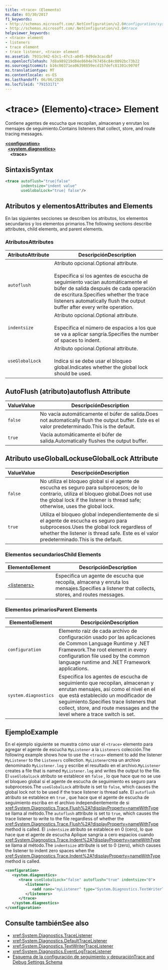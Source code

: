 ```yaml
---
title: <trace> (Elemento)
ms.date: 03/30/2017
f1_keywords:
- http://schemas.microsoft.com/.NetConfiguration/v2.0#configuration/system.diagnostics/trace
- http://schemas.microsoft.com/.NetConfiguration/v2.0#trace
helpviewer_keywords:
- <trace> element
- listeners
- trace element
- trace listener, <trace> element
ms.assetid: 7931c942-63c1-47c3-a045-9d9de3cacdbf
ms.openlocfilehash: 7d8a989219d84e8604e767456c84c0092bc73b22
ms.sourcegitcommit: b16c00371ea06398859ecd157defc81301c9070f
ms.translationtype: MT
ms.contentlocale: es-ES
ms.lasthandoff: 06/06/2020
ms.locfileid: "79153171"
---
```

# <a name="trace-element"></a><span data-ttu-id="9544b-102">\<trace> (Elemento)</span><span class="sxs-lookup"><span data-stu-id="9544b-102">\<trace> Element</span></span>
<span data-ttu-id="9544b-103">Contiene agentes de escucha que recopilan, almacenan y enrutan los mensajes de seguimiento.</span><span class="sxs-lookup"><span data-stu-id="9544b-103">Contains listeners that collect, store, and route tracing messages.</span></span>  
  
[**\<configuration>**](../configuration-element.md)  
&nbsp;&nbsp;[**\<system.diagnostics>**](system-diagnostics-element.md)  
&nbsp;&nbsp;&nbsp;&nbsp;**\<trace>**  
  
## <a name="syntax"></a><span data-ttu-id="9544b-104">Sintaxis</span><span class="sxs-lookup"><span data-stu-id="9544b-104">Syntax</span></span>  
  
```xml  
<trace autoflush="true|false"
       indentsize="indent value"  
       useGlobalLock="true| false"/>  
```  
  
## <a name="attributes-and-elements"></a><span data-ttu-id="9544b-105">Atributos y elementos</span><span class="sxs-lookup"><span data-stu-id="9544b-105">Attributes and Elements</span></span>  
 <span data-ttu-id="9544b-106">En las siguientes secciones se describen los atributos, los elementos secundarios y los elementos primarios.</span><span class="sxs-lookup"><span data-stu-id="9544b-106">The following sections describe attributes, child elements, and parent elements.</span></span>  
  
### <a name="attributes"></a><span data-ttu-id="9544b-107">Atributos</span><span class="sxs-lookup"><span data-stu-id="9544b-107">Attributes</span></span>  
  
|<span data-ttu-id="9544b-108">Atributo</span><span class="sxs-lookup"><span data-stu-id="9544b-108">Attribute</span></span>|<span data-ttu-id="9544b-109">Descripción</span><span class="sxs-lookup"><span data-stu-id="9544b-109">Description</span></span>|  
|---------------|-----------------|  
|`autoflush`|<span data-ttu-id="9544b-110">Atributo opcional.</span><span class="sxs-lookup"><span data-stu-id="9544b-110">Optional attribute.</span></span><br /><br /> <span data-ttu-id="9544b-111">Especifica si los agentes de escucha de seguimiento vacían automáticamente el búfer de salida después de cada operación de escritura.</span><span class="sxs-lookup"><span data-stu-id="9544b-111">Specifies whether the trace listeners automatically flush the output buffer after every write operation.</span></span>|  
|`indentsize`|<span data-ttu-id="9544b-112">Atributo opcional.</span><span class="sxs-lookup"><span data-stu-id="9544b-112">Optional attribute.</span></span><br /><br /> <span data-ttu-id="9544b-113">Especifica el número de espacios a los que se va a aplicar sangría.</span><span class="sxs-lookup"><span data-stu-id="9544b-113">Specifies the number of spaces to indent.</span></span>|  
|`useGlobalLock`|<span data-ttu-id="9544b-114">Atributo opcional.</span><span class="sxs-lookup"><span data-stu-id="9544b-114">Optional attribute.</span></span><br /><br /> <span data-ttu-id="9544b-115">Indica si se debe usar el bloqueo global.</span><span class="sxs-lookup"><span data-stu-id="9544b-115">Indicates whether the global lock should be used.</span></span>|  
  
## <a name="autoflush-attribute"></a><span data-ttu-id="9544b-116">AutoFlush (atributo)</span><span class="sxs-lookup"><span data-stu-id="9544b-116">autoflush Attribute</span></span>  
  
|<span data-ttu-id="9544b-117">Value</span><span class="sxs-lookup"><span data-stu-id="9544b-117">Value</span></span>|<span data-ttu-id="9544b-118">Descripción</span><span class="sxs-lookup"><span data-stu-id="9544b-118">Description</span></span>|  
|-----------|-----------------|  
|`false`|<span data-ttu-id="9544b-119">No vacía automáticamente el búfer de salida.</span><span class="sxs-lookup"><span data-stu-id="9544b-119">Does not automatically flush the output buffer.</span></span> <span data-ttu-id="9544b-120">Este es el valor predeterminado.</span><span class="sxs-lookup"><span data-stu-id="9544b-120">This is the default.</span></span>|  
|`true`|<span data-ttu-id="9544b-121">Vacía automáticamente el búfer de salida.</span><span class="sxs-lookup"><span data-stu-id="9544b-121">Automatically flushes the output buffer.</span></span>|  
  
## <a name="usegloballock-attribute"></a><span data-ttu-id="9544b-122">Atributo useGlobalLock</span><span class="sxs-lookup"><span data-stu-id="9544b-122">useGlobalLock Attribute</span></span>  
  
|<span data-ttu-id="9544b-123">Value</span><span class="sxs-lookup"><span data-stu-id="9544b-123">Value</span></span>|<span data-ttu-id="9544b-124">Descripción</span><span class="sxs-lookup"><span data-stu-id="9544b-124">Description</span></span>|  
|-----------|-----------------|  
|`false`|<span data-ttu-id="9544b-125">No utiliza el bloqueo global si el agente de escucha es seguro para subprocesos; de lo contrario, utiliza el bloqueo global.</span><span class="sxs-lookup"><span data-stu-id="9544b-125">Does not use the global lock if the listener is thread safe; otherwise, uses the global lock.</span></span>|  
|`true`|<span data-ttu-id="9544b-126">Utiliza el bloqueo global independientemente de si el agente de escucha es seguro para subprocesos.</span><span class="sxs-lookup"><span data-stu-id="9544b-126">Uses the global lock regardless of whether the listener is thread safe.</span></span> <span data-ttu-id="9544b-127">Este es el valor predeterminado.</span><span class="sxs-lookup"><span data-stu-id="9544b-127">This is the default.</span></span>|  
  
### <a name="child-elements"></a><span data-ttu-id="9544b-128">Elementos secundarios</span><span class="sxs-lookup"><span data-stu-id="9544b-128">Child Elements</span></span>  
  
|<span data-ttu-id="9544b-129">Elemento</span><span class="sxs-lookup"><span data-stu-id="9544b-129">Element</span></span>|<span data-ttu-id="9544b-130">Descripción</span><span class="sxs-lookup"><span data-stu-id="9544b-130">Description</span></span>|  
|-------------|-----------------|  
|[\<listeners>](listeners-element-for-trace.md)|<span data-ttu-id="9544b-131">Especifica un agente de escucha que recopila, almacena y enruta los mensajes.</span><span class="sxs-lookup"><span data-stu-id="9544b-131">Specifies a listener that collects, stores, and routes messages.</span></span>|  
  
### <a name="parent-elements"></a><span data-ttu-id="9544b-132">Elementos primarios</span><span class="sxs-lookup"><span data-stu-id="9544b-132">Parent Elements</span></span>  
  
|<span data-ttu-id="9544b-133">Elemento</span><span class="sxs-lookup"><span data-stu-id="9544b-133">Element</span></span>|<span data-ttu-id="9544b-134">Descripción</span><span class="sxs-lookup"><span data-stu-id="9544b-134">Description</span></span>|  
|-------------|-----------------|  
|`configuration`|<span data-ttu-id="9544b-135">Elemento raíz de cada archivo de configuración usado por las aplicaciones de Common Language Runtime y .NET Framework.</span><span class="sxs-lookup"><span data-stu-id="9544b-135">The root element in every configuration file used by the common language runtime and .NET Framework applications.</span></span>|  
|`system.diagnostics`|<span data-ttu-id="9544b-136">Especifica los agentes de escucha de seguimiento que recopilan, almacenan y enrutan mensajes, así como el nivel en el que está establecido un modificador de seguimiento.</span><span class="sxs-lookup"><span data-stu-id="9544b-136">Specifies trace listeners that collect, store, and route messages and the level where a trace switch is set.</span></span>|  
  
## <a name="example"></a><span data-ttu-id="9544b-137">Ejemplo</span><span class="sxs-lookup"><span data-stu-id="9544b-137">Example</span></span>  
 <span data-ttu-id="9544b-138">En el ejemplo siguiente se muestra cómo usar el `<trace>` elemento para agregar el agente de escucha `MyListener` a la `Listeners` colección.</span><span class="sxs-lookup"><span data-stu-id="9544b-138">The following example shows how to use the `<trace>` element to add the listener `MyListener` to the `Listeners` collection.</span></span> <span data-ttu-id="9544b-139">`MyListener`crea un archivo denominado `MyListener.log` y escribe el resultado en el archivo.</span><span class="sxs-lookup"><span data-stu-id="9544b-139">`MyListener` creates a file that is named `MyListener.log` and writes the output to the file.</span></span> <span data-ttu-id="9544b-140">El `useGlobalLock` atributo se establece en `false` , lo que hace que no se use el bloqueo global si el agente de escucha de seguimiento es seguro para subprocesos.</span><span class="sxs-lookup"><span data-stu-id="9544b-140">The `useGlobalLock` attribute is set to `false`, which causes the global lock not to be used if the trace listener is thread safe.</span></span> <span data-ttu-id="9544b-141">El `autoflush` atributo se establece en `true` , que hace que el agente de escucha de seguimiento escriba en el archivo independientemente de si <xref:System.Diagnostics.Trace.Flush%2A?displayProperty=nameWithType> se llama al método.</span><span class="sxs-lookup"><span data-stu-id="9544b-141">The `autoflush` attribute is set to `true`, which causes the trace listener to write to the file regardless of whether the <xref:System.Diagnostics.Trace.Flush%2A?displayProperty=nameWithType> method is called.</span></span> <span data-ttu-id="9544b-142">El `indentsize` atributo se establece en 0 (cero), lo que hace que el agente de escucha Aplique sangría a cero espacios cuando <xref:System.Diagnostics.Trace.Indent%2A?displayProperty=nameWithType> se llama al método.</span><span class="sxs-lookup"><span data-stu-id="9544b-142">The `indentsize` attribute is set to 0 (zero), which causes the listener to indent zero spaces when the <xref:System.Diagnostics.Trace.Indent%2A?displayProperty=nameWithType> method is called.</span></span>  
  
```xml  
<configuration>  
   <system.diagnostics>  
      <trace useGlobalLock="false" autoflush="true" indentsize="0">  
         <listeners>  
            <add name="myListener" type="System.Diagnostics.TextWriterTraceListener, system version=1.0.3300.0, Culture=neutral, PublicKeyToken=b77a5c561934e089" initializeData="c:\myListener.log" />  
         </listeners>  
      </trace>  
   </system.diagnostics>  
</configuration>  
```  
  
## <a name="see-also"></a><span data-ttu-id="9544b-143">Consulte también</span><span class="sxs-lookup"><span data-stu-id="9544b-143">See also</span></span>

- <xref:System.Diagnostics.TraceListener>
- <xref:System.Diagnostics.DefaultTraceListener>
- <xref:System.Diagnostics.TextWriterTraceListener>
- <xref:System.Diagnostics.EventLogTraceListener>
- [<span data-ttu-id="9544b-144">Esquema de la configuración de seguimiento y depuración</span><span class="sxs-lookup"><span data-stu-id="9544b-144">Trace and Debug Settings Schema</span></span>](index.md)
